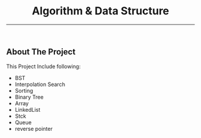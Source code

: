 <div align="center">
  <h1>Algorithm & Data Structure</h1>
<hr>
<br />

  


</div>


<!-- ABOUT THE PROJECT -->
## About The Project

This Project Include following:
* BST
* Interpolation Search 
* Sorting
* Binary Tree
* Array
* LinkedList
* Stck
* Queue
* reverse pointer
